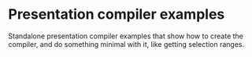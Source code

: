 # Presentation compiler examples

Standalone presentation compiler examples that show how to create the compiler,
and do something minimal with it, like getting selection ranges.
